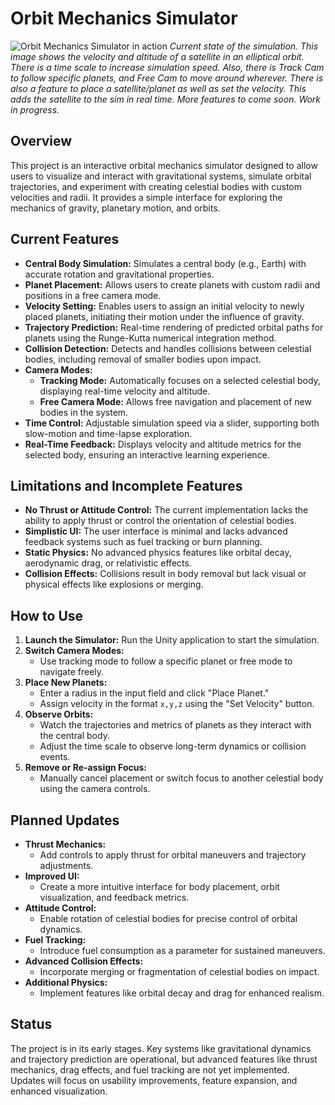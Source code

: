 # Orbit Mechanics Simulator

![Orbit Mechanics Simulator in action](./Assets/Images/SpaceOrbitSim.gif)
*Current state of the simulation. This image shows the velocity and altitude of a satellite in an elliptical orbit. There is a time scale to increase simulation speed. Also, there is Track Cam to follow specific planets, and Free Cam to move around wherever. There is also a feature to place a satellite/planet as well as set the velocity. This adds the satellite to the sim in real time. More features to come soon. Work in progress.*

## Overview
This project is an interactive orbital mechanics simulator designed to allow users to visualize and interact with gravitational systems, simulate orbital trajectories, and experiment with creating celestial bodies with custom velocities and radii. It provides a simple interface for exploring the mechanics of gravity, planetary motion, and orbits.

## Current Features
- **Central Body Simulation:** Simulates a central body (e.g., Earth) with accurate rotation and gravitational properties.
- **Planet Placement:** Allows users to create planets with custom radii and positions in a free camera mode.
- **Velocity Setting:** Enables users to assign an initial velocity to newly placed planets, initiating their motion under the influence of gravity.
- **Trajectory Prediction:** Real-time rendering of predicted orbital paths for planets using the Runge-Kutta numerical integration method.
- **Collision Detection:** Detects and handles collisions between celestial bodies, including removal of smaller bodies upon impact.
- **Camera Modes:**
  - **Tracking Mode:** Automatically focuses on a selected celestial body, displaying real-time velocity and altitude.
  - **Free Camera Mode:** Allows free navigation and placement of new bodies in the system.
- **Time Control:** Adjustable simulation speed via a slider, supporting both slow-motion and time-lapse exploration.
- **Real-Time Feedback:** Displays velocity and altitude metrics for the selected body, ensuring an interactive learning experience.

## Limitations and Incomplete Features
- **No Thrust or Attitude Control:** The current implementation lacks the ability to apply thrust or control the orientation of celestial bodies.
- **Simplistic UI:** The user interface is minimal and lacks advanced feedback systems such as fuel tracking or burn planning.
- **Static Physics:** No advanced physics features like orbital decay, aerodynamic drag, or relativistic effects.
- **Collision Effects:** Collisions result in body removal but lack visual or physical effects like explosions or merging.

## How to Use
1. **Launch the Simulator:** Run the Unity application to start the simulation.
2. **Switch Camera Modes:**
   - Use tracking mode to follow a specific planet or free mode to navigate freely.
3. **Place New Planets:**
   - Enter a radius in the input field and click "Place Planet."
   - Assign velocity in the format `x,y,z` using the "Set Velocity" button.
4. **Observe Orbits:**
   - Watch the trajectories and metrics of planets as they interact with the central body.
   - Adjust the time scale to observe long-term dynamics or collision events.
5. **Remove or Re-assign Focus:**
   - Manually cancel placement or switch focus to another celestial body using the camera controls.

## Planned Updates
- **Thrust Mechanics:**
  - Add controls to apply thrust for orbital maneuvers and trajectory adjustments.
- **Improved UI:**
  - Create a more intuitive interface for body placement, orbit visualization, and feedback metrics.
- **Attitude Control:**
  - Enable rotation of celestial bodies for precise control of orbital dynamics.
- **Fuel Tracking:**
  - Introduce fuel consumption as a parameter for sustained maneuvers.
- **Advanced Collision Effects:**
  - Incorporate merging or fragmentation of celestial bodies on impact.
- **Additional Physics:**
  - Implement features like orbital decay and drag for enhanced realism.

## Status
The project is in its early stages. Key systems like gravitational dynamics and trajectory prediction are operational, but advanced features like thrust mechanics, drag effects, and fuel tracking are not yet implemented. Updates will focus on usability improvements, feature expansion, and enhanced visualization.
